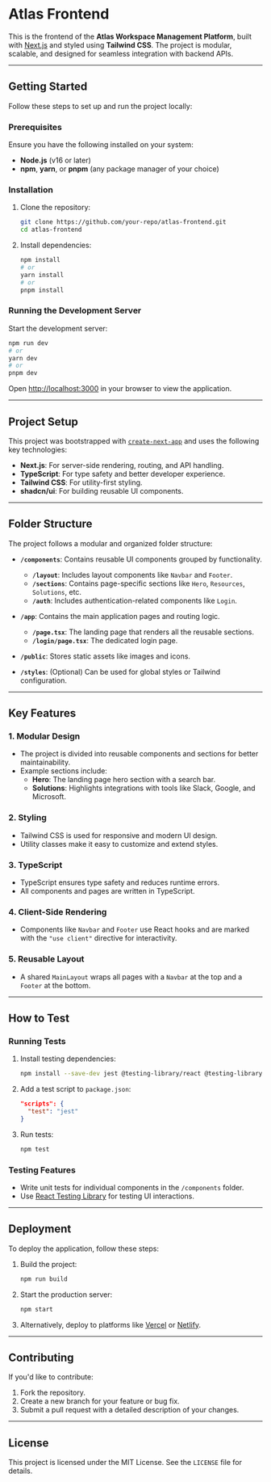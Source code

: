 # Atlas Frontend

This is the frontend of the **Atlas Workspace Management Platform**, built with [Next.js](https://nextjs.org) and styled using **Tailwind CSS**. The project is modular, scalable, and designed for seamless integration with backend APIs.

---

## **Getting Started**

Follow these steps to set up and run the project locally:

### **Prerequisites**
Ensure you have the following installed on your system:
- **Node.js** (v16 or later)
- **npm**, **yarn**, or **pnpm** (any package manager of your choice)

### **Installation**
1. Clone the repository:
   ```bash
   git clone https://github.com/your-repo/atlas-frontend.git
   cd atlas-frontend
   ```

2. Install dependencies:
   ```bash
   npm install
   # or
   yarn install
   # or
   pnpm install
   ```

### **Running the Development Server**
Start the development server:
```bash
npm run dev
# or
yarn dev
# or
pnpm dev
```

Open [http://localhost:3000](http://localhost:3000) in your browser to view the application.

---

## **Project Setup**

This project was bootstrapped with [`create-next-app`](https://nextjs.org/docs/app/api-reference/cli/create-next-app) and uses the following key technologies:

- **Next.js**: For server-side rendering, routing, and API handling.
- **TypeScript**: For type safety and better developer experience.
- **Tailwind CSS**: For utility-first styling.
- **shadcn/ui**: For building reusable UI components.

---

## **Folder Structure**

The project follows a modular and organized folder structure:

- **`/components`**: Contains reusable UI components grouped by functionality.
  - **`/layout`**: Includes layout components like `Navbar` and `Footer`.
  - **`/sections`**: Contains page-specific sections like `Hero`, `Resources`, `Solutions`, etc.
  - **`/auth`**: Includes authentication-related components like `Login`.

- **`/app`**: Contains the main application pages and routing logic.
  - **`/page.tsx`**: The landing page that renders all the reusable sections.
  - **`/login/page.tsx`**: The dedicated login page.

- **`/public`**: Stores static assets like images and icons.

- **`/styles`**: (Optional) Can be used for global styles or Tailwind configuration.

---

## **Key Features**

### **1. Modular Design**
- The project is divided into reusable components and sections for better maintainability.
- Example sections include:
  - **Hero**: The landing page hero section with a search bar.
  - **Solutions**: Highlights integrations with tools like Slack, Google, and Microsoft.

### **2. Styling**
- Tailwind CSS is used for responsive and modern UI design.
- Utility classes make it easy to customize and extend styles.

### **3. TypeScript**
- TypeScript ensures type safety and reduces runtime errors.
- All components and pages are written in TypeScript.

### **4. Client-Side Rendering**
- Components like `Navbar` and `Footer` use React hooks and are marked with the `"use client"` directive for interactivity.

### **5. Reusable Layout**
- A shared `MainLayout` wraps all pages with a `Navbar` at the top and a `Footer` at the bottom.

---

## **How to Test**

### **Running Tests**
1. Install testing dependencies:
   ```bash
   npm install --save-dev jest @testing-library/react @testing-library/jest-dom
   ```

2. Add a test script to `package.json`:
   ```json
   "scripts": {
     "test": "jest"
   }
   ```

3. Run tests:
   ```bash
   npm test
   ```

### **Testing Features**
- Write unit tests for individual components in the `/components` folder.
- Use [React Testing Library](https://testing-library.com/docs/react-testing-library/intro/) for testing UI interactions.

---

## **Deployment**

To deploy the application, follow these steps:

1. Build the project:
   ```bash
   npm run build
   ```

2. Start the production server:
   ```bash
   npm start
   ```

3. Alternatively, deploy to platforms like [Vercel](https://vercel.com) or [Netlify](https://www.netlify.com).

---

## **Contributing**

If you'd like to contribute:
1. Fork the repository.
2. Create a new branch for your feature or bug fix.
3. Submit a pull request with a detailed description of your changes.

---

## **License**

This project is licensed under the MIT License. See the `LICENSE` file for details.